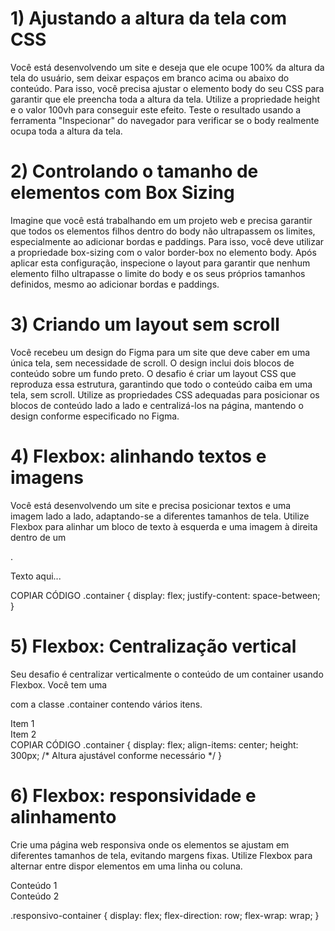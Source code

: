 # 1) Ajustando a altura da tela com CSS
Você está desenvolvendo um site e deseja que ele ocupe 100% da altura da tela do usuário, sem deixar espaços em branco acima ou abaixo do conteúdo. Para isso, você precisa ajustar o elemento body do seu CSS para garantir que ele preencha toda a altura da tela. Utilize a propriedade height e o valor 100vh para conseguir este efeito. Teste o resultado usando a ferramenta "Inspecionar" do navegador para verificar se o body realmente ocupa toda a altura da tela.

# 2) Controlando o tamanho de elementos com Box Sizing
Imagine que você está trabalhando em um projeto web e precisa garantir que todos os elementos filhos dentro do body não ultrapassem os limites, especialmente ao adicionar bordas e paddings. Para isso, você deve utilizar a propriedade box-sizing com o valor border-box no elemento body. Após aplicar esta configuração, inspecione o layout para garantir que nenhum elemento filho ultrapasse o limite do body e os seus próprios tamanhos definidos, mesmo ao adicionar bordas e paddings.

# 3) Criando um layout sem scroll
Você recebeu um design do Figma para um site que deve caber em uma única tela, sem necessidade de scroll. O design inclui dois blocos de conteúdo sobre um fundo preto. O desafio é criar um layout CSS que reproduza essa estrutura, garantindo que todo o conteúdo caiba em uma tela, sem scroll. Utilize as propriedades CSS adequadas para posicionar os blocos de conteúdo lado a lado e centralizá-los na página, mantendo o design conforme especificado no Figma.

# 4) Flexbox: alinhando textos e imagens
Você está desenvolvendo um site e precisa posicionar textos e uma imagem lado a lado, adaptando-se a diferentes tamanhos de tela. Utilize Flexbox para alinhar um bloco de texto à esquerda e uma imagem à direita dentro de um <main>.

<main class="container">
  <p class="texto">Texto aqui...</p>
  <img class="imagem">
</main>
COPIAR CÓDIGO
.container {
  display: flex;
  justify-content: space-between;
}

# 5) Flexbox: Centralização vertical
Seu desafio é centralizar verticalmente o conteúdo de um container usando Flexbox. Você tem uma <div> com a classe .container contendo vários itens.

<div class="container">
  <div>Item 1</div>
  <div>Item 2</div>
  <!-- Mais itens aqui -->
</div>
COPIAR CÓDIGO
.container {
  display: flex;
  align-items: center;
  height: 300px; /* Altura ajustável conforme necessário */
}

# 6) Flexbox: responsividade e alinhamento
Crie uma página web responsiva onde os elementos se ajustam em diferentes tamanhos de tela, evitando margens fixas. Utilize Flexbox para alternar entre dispor elementos em uma linha ou coluna.

<div class="responsivo-container">
  <div>Conteúdo 1</div>
  <div>Conteúdo 2</div>
  <!-- Mais conteúdos -->
</div>

.responsivo-container {
  display: flex;
  flex-direction: row;
  flex-wrap: wrap;
}